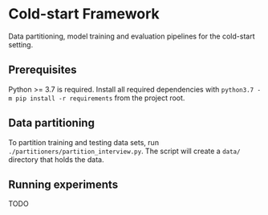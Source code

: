 # Cold-start Framework
Data partitioning, model training and evaluation pipelines for the cold-start setting.

## Prerequisites
Python >= 3.7 is required. 
Install all required dependencies with `python3.7 -m pip install -r requirements` from the project root. 

## Data partitioning
To partition training and testing data sets, run `./partitioners/partition_interview.py`. The script will create a `data/` directory that holds the data.

## Running experiments
TODO
